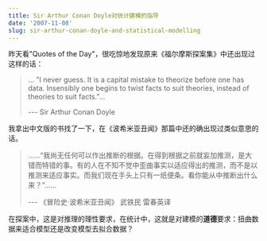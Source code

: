 ```yaml
---
title: Sir Arthur Conan Doyle对统计建模的指导
date: '2007-11-08'
slug: sir-arthur-conan-doyle-and-statistical-modelling
---
```


昨天看"Quotes of the Day"，很吃惊地发现原来《福尔摩斯探案集》中还出现过这样的话：

> ... "I never guess. It is a capital mistake to theorize before one has data. Insensibly one begins to twist facts to suit theories, instead of theories to suit facts."...
> 
> --- Sir Arthur Conan Doyle

我拿出中文版的书找了一下，在《波希米亚丑闻》那篇中还的确出现过类似意思的话。

> ……“我尚无任何可以作出推断的根据。在得到根据之前就妄加推测，是大错而特错的事。有的人在不知不觉中歪曲事实以适应得出的推测，而不是以推测来适应事实。而我们现在手头上只有一纸便条。看你能从中推断出什么来？”……
> 
> --- 《冒险史·波希米亚丑闻》 武铁民 雷春英译

在探案中，这是对推理的理性要求，在统计中，这就是对建模的**道德**要求：扭曲数据来适合模型还是改变模型去拟合数据？

